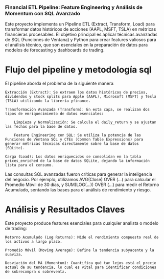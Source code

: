 ### Financial ETL Pipeline: Feature Engineering y Análisis de Momentum con SQL Avanzado

Este proyecto implementa un Pipeline ETL (Extract, Transform, Load) para transformar datos históricos de acciones (AAPL, MSFT, TSLA) en métricas financieras procesables. El objetivo principal es aplicar técnicas avanzadas de SQL (Funciones de Ventana) y Python para crear features valiosos para el análisis técnico, que son esenciales en la preparación de datos para modelos de forecasting y dashboards de trading.

# Flujo del pipeline y metodología sql 

El pipeline aborda el problema de la siguiente manera:

    Extracción (Extract): Se extraen los datos históricos de precios, dividendos y stock splits para Apple (AAPL), Microsoft (MSFT) y Tesla (TSLA) utilizando la librería yfinance.

    Transformación Avanzada (Transform): En esta capa, se realizan dos tipos de enriquecimiento de datos esenciales:

        Limpieza y Normalización: Se calcula el daily_return y se ajustan las fechas para la base de datos.

        Feature Engineering con SQL: Se utiliza la potencia de las Funciones de Ventana SQL y CTEs (Common Table Expressions) para generar métricas técnicas directamente sobre la base de datos (SQLite).

    Carga (Load): Los datos enriquecidos se consolidan en la tabla prices_enriched de la base de datos SQLite, dejando la información lista para el consumo.

Las consultas SQL avanzadas fueron críticas para generar la inteligencia del negocio. Por ejemplo, utilizamos AVG(Close) OVER (...) para calcular el Promedio Móvil de 30 días, y SUM(LOG(...)) OVER (...) para medir el Retorno Acumulado, sentando las bases para el análisis de rendimiento y riesgo.

# Análisis y Resultados Claves 
Este proyecto produce features esenciales para cualquier analista o modelo de trading:

    Retorno Acumulado (Log Returns): Mide el rendimiento compuesto real de los activos a largo plazo.

    Promedio Móvil (Moving Average): Define la tendencia subyacente y la suaviza.

    Desviación del MA (Momentum): Cuantifica qué tan lejos está el precio actual de su tendencia, lo cual es vital para identificar condiciones de sobrecompra o sobreventa.
   
